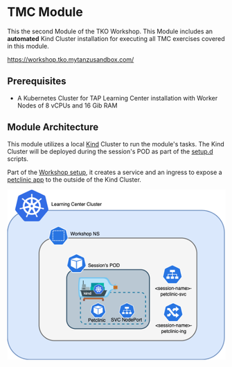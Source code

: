 # TMC Module

This the second Module of the TKO Workshop. This Module includes an **automated** Kind Cluster installation for executing all TMC exercises covered in this module. 

https://workshop.tko.mytanzusandbox.com/

## Prerequisites

* A Kubernetes Cluster for TAP Learning Center installation with Worker Nodes of 8 vCPUs and 16 Gib RAM

## Module Architecture

This module utilizes a local [Kind](https://kind.sigs.k8s.io/) Cluster to run the module's tasks. The Kind Cluster will be deployed during the session's POD as part of the [setup.d](./workshop/setup.d/) scripts.

Part of the [Workshop setup](./resources/workshop.yaml), it creates a service and an ingress to expose a [petclinic app](./petclinic-app/deployment.yaml) to the outside of the Kind Cluster.

![](./images/tmc-module.png) 

